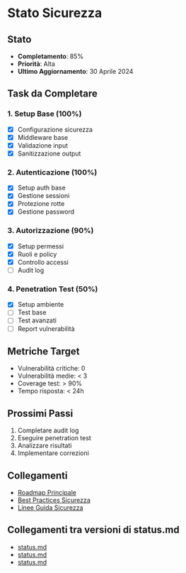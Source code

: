 # Stato Sicurezza

## Stato
- **Completamento**: 85%
- **Priorità**: Alta
- **Ultimo Aggiornamento**: 30 Aprile 2024

## Task da Completare

### 1. Setup Base (100%)
- [x] Configurazione sicurezza
- [x] Middleware base
- [x] Validazione input
- [x] Sanitizzazione output

### 2. Autenticazione (100%)
- [x] Setup auth base
- [x] Gestione sessioni
- [x] Protezione rotte
- [x] Gestione password

### 3. Autorizzazione (90%)
- [x] Setup permessi
- [x] Ruoli e policy
- [x] Controllo accessi
- [ ] Audit log

### 4. Penetration Test (50%)
- [x] Setup ambiente
- [ ] Test base
- [ ] Test avanzati
- [ ] Report vulnerabilità

## Metriche Target
- Vulnerabilità critiche: 0
- Vulnerabilità medie: < 3
- Coverage test: > 90%
- Tempo risposta: < 24h

## Prossimi Passi
1. Completare audit log
2. Eseguire penetration test
3. Analizzare risultati
4. Implementare correzioni

## Collegamenti
- [Roadmap Principale](../../roadmap.md)
- [Best Practices Sicurezza](../../BEST-PRACTICES.md#security)
- [Linee Guida Sicurezza](../../security/guidelines.md) 
## Collegamenti tra versioni di status.md
* [status.md](../../../Xot/docs/roadmap/docs/status.md)
* [status.md](../../../Xot/docs/roadmap/testing/status.md)
* [status.md](../../../Xot/docs/roadmap/security/status.md)

